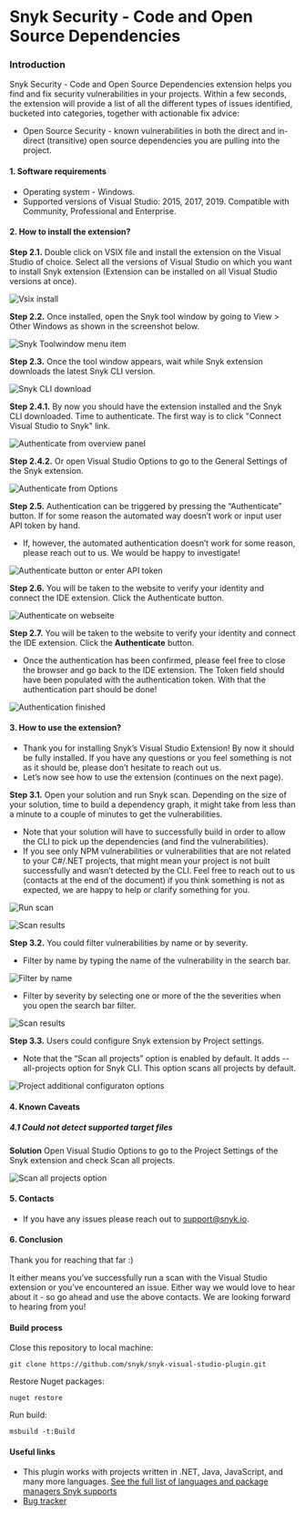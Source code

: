 # Snyk Security - Code and Open Source Dependencies

### Introduction

Snyk Security - Code and Open Source Dependencies extension helps you find and fix security vulnerabilities in your projects. Within a few seconds, the extension will provide a list of all the different types of issues identified, bucketed into categories, together with actionable fix advice:

- Open Source Security - known vulnerabilities in both the direct and in-direct (transitive) open source dependencies you are pulling into the project.

#### 1. Software requirements

- Operating system - Windows.
- Supported versions of Visual Studio: 2015, 2017, 2019. Compatible with Community, Professional and Enterprise.

#### 2. How to install the extension?

**Step 2.1.** Double click on VSIX file and install the extension on the Visual Studio of choice. Select all the versions of Visual Studio on which you want to install Snyk extension (Extension can be installed on all Visual Studio versions at once).

![Vsix install](https://github.com/snyk/snyk-visual-studio-plugin/blob/feat/tree-view/doc/images/readme_image_2_1.png "Vsix install")

**Step 2.2.** Once installed, open the Snyk tool window by going to View > Other Windows as shown in the screenshot below.

![Snyk Toolwindow menu item](https://github.com/snyk/snyk-visual-studio-plugin/blob/feat/tree-view/doc/images/readme_image_2_2.png "Snyk Toolwindow menu item")

**Step 2.3.** Once the tool window appears, wait while Snyk extension downloads the latest Snyk CLI version.

![Snyk CLI download](https://github.com/snyk/snyk-visual-studio-plugin/blob/feat/tree-view/doc/images/readme_image_2_3.png "Snyk CLI download")

**Step 2.4.1.** By now you should have the extension installed and the Snyk CLI downloaded. Time to authenticate. The first way is to click "Connect Visual Studio to Snyk" link.

![Authenticate from overview panel](https://github.com/snyk/snyk-visual-studio-plugin/blob/feat/tree-view/doc/images/readme_image_2_4.png "Authenticate from overview panel")

**Step 2.4.2.** Or open Visual Studio Options to go to the General Settings of the Snyk extension.

![Authenticate from Options](https://github.com/snyk/snyk-visual-studio-plugin/blob/feat/tree-view/doc/images/readme_image_2_5.png "Authenticate from Options")

**Step 2.5.** Authentication can be triggered by pressing the “Authenticate” button. If for some reason the automated way doesn’t work or input user API token by hand.

- If, however, the automated authentication doesn’t work for some reason, please reach out to us. We would be happy to investigate!

![Authenticate button or enter API token](https://github.com/snyk/snyk-visual-studio-plugin/blob/feat/tree-view/doc/images/readme_image_2_6.png "Authenticate button or enter API token")

**Step 2.6.** You will be taken to the website to verify your identity and connect the IDE extension. Click the Authenticate button.

![Authenticate on webseite](https://github.com/snyk/snyk-visual-studio-plugin/blob/feat/tree-view/doc/images/readme_image_2_7.png "Authenticate on webseite")

**Step 2.7.** You will be taken to the website to verify your identity and connect the IDE extension. Click the **Authenticate** button.

- Once the authentication has been confirmed, please feel free to close the browser and go back to the IDE extension. The Token field should have been populated with the authentication token. With that the authentication part should be done!

![Authentication finished](https://github.com/snyk/snyk-visual-studio-plugin/blob/feat/tree-view/doc/images/readme_image_2_8.png "Authentication finished")

#### 3. How to use the extension?

- Thank you for installing Snyk’s Visual Studio Extension! By now it should be fully installed. If you have any questions or you feel something is not as it should be, please don’t hesitate to reach out us.
- Let’s now see how to use the extension (continues on the next page).

**Step 3.1.** Open your solution and run Snyk scan. Depending on the size of your solution, time to build a dependency graph, it might take from less than a minute to a couple of minutes to get the vulnerabilities.

- Note that your solution will have to successfully build in order to allow the CLI to pick up the dependencies (and find the vulnerabilities).
- If you see only NPM vulnerabilities or vulnerabilities that are not related to your C#/.NET projects, that might mean your project is not built successfully and wasn’t detected by the CLI. Feel free to reach out to us (contacts at the end of the document) if you think something is not as expected, we are happy to help or clarify something for you.

![Run scan](https://github.com/snyk/snyk-visual-studio-plugin/blob/feat/tree-view/doc/images/readme_image_3_1_1.png "Run scan")

![Scan results](https://github.com/snyk/snyk-visual-studio-plugin/blob/feat/tree-view/doc/images/readme_image_3_1_2.png "Scan results")

**Step 3.2.** You could filter vulnerabilities by name or by severity.

- Filter by name by typing the name of the vulnerability in the search bar.

![Filter by name](https://github.com/snyk/snyk-visual-studio-plugin/blob/feat/tree-view/doc/images/readme_image_3_2_1.png "Filter by name")

- Filter by severity by selecting one or more of the the severities when you open the search bar filter.

![Scan results](https://github.com/snyk/snyk-visual-studio-plugin/blob/feat/tree-view/doc/images/readme_image_3_2_2.png "Scan results")

**Step 3.3.** Users could configure Snyk extension by Project settings.

- Note that the “Scan all projects” option is enabled by default. It adds --all-projects option for Snyk CLI. This option scans all projects by default.

![Project additional configuraton options](https://github.com/snyk/snyk-visual-studio-plugin/blob/feat/tree-view/doc/images/readme_image_3_3.png "Project additional configuraton options")

#### 4. Known Caveats

##### 4.1 Could not detect supported target files

**Solution** Open Visual Studio Options to go to the Project Settings of the Snyk extension and check Scan all projects.

![Scan all projects option](https://github.com/snyk/snyk-visual-studio-plugin/blob/feat/tree-view/doc/images/readme_image_4_1.png "Scan all projects option")

#### 5. Contacts

- If you have any issues please reach out to <support@snyk.io>.

#### 6. Conclusion

Thank you for reaching that far :)

It either means you’ve successfully run a scan with the Visual Studio extension or you’ve encountered an issue. Either way we would love to hear about it - so go ahead and use the above contacts. We are looking forward to hearing from you!

#### Build process

Close this repository to local machine:

```
git clone https://github.com/snyk/snyk-visual-studio-plugin.git
```

Restore Nuget packages:

```
nuget restore
```

Run build:

```
msbuild -t:Build
```

#### Useful links

- This plugin works with projects written in .NET, Java, JavaScript, and many more languages. [See the full list of languages and package managers Snyk supports](https://support.snyk.io/hc/en-us/sections/360001087857-Language-package-manager-support)
- [Bug tracker](https://github.com/snyk/snyk-visual-studio-plugin/issues)
